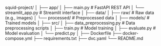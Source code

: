 

squid-project/
│
├── app/
│   ├── main.py              # FastAPI REST API
│   └── streamlit_app.py     # Streamlit interface
│
├── data/
│   ├── raw/                 # Raw data (e.g., images)
│   └── processed/           # Preprocessed data
│
├── models/                  # Trained models
│
├── src/
│   ├── data_preprocessing.py  # Data preprocessing scripts
│   ├── train.py               # Model training
│   ├── evaluate.py            # Model evaluation
│   └── predict.py
│
├── Dockerfile
├── docker-compose.yml
├── requirements.txt
├── dvc.yaml
└── README.md